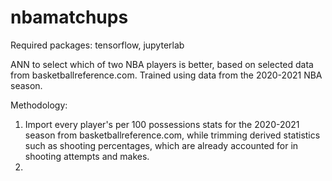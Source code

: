 # nbamatchups
 
Required packages: tensorflow, jupyterlab

ANN to select which of two NBA players is better, based on selected data from basketballreference.com.
Trained using data from the 2020-2021 NBA season.

Methodology:
1. Import every player's per 100 possessions stats for the 2020-2021 season from basketballreference.com, while trimming derived statistics such as shooting percentages, which are already accounted for in shooting attempts and makes.
2. 
